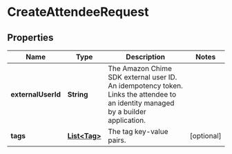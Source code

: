 

# CreateAttendeeRequest


## Properties

| Name | Type | Description | Notes |
|------------ | ------------- | ------------- | -------------|
|**externalUserId** | **String** | The Amazon Chime SDK external user ID. An idempotency token. Links the attendee to an identity managed by a builder application. |  |
|**tags** | [**List&lt;Tag&gt;**](Tag.md) | The tag key-value pairs. |  [optional] |



